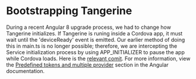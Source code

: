 # Bootstrapping Tangerine

During a recent Angular 8 upgrade process, we had to change how Tangerine initializes. If Tangerine is runing inside a Cordova app, it must wait until the 'deviceReady' event is emitted. Our earlier method of doing this in main.ts is no longer possible; therefore, we are intercepting the Service initialization process by using APP_INITIALIZER to pause the app while Cordova loads. Here is the [relevant comit](https://github.com/Tangerine-Community/Tangerine/commit/14ae469e15292e34515a67737d347bca80b966c1). For more information, view the [Predefined tokens and multiple provider](https://angular.io/guide/dependency-injection-providers#predefined-tokens-and-multiple-providers) section in the Angular documentation.

